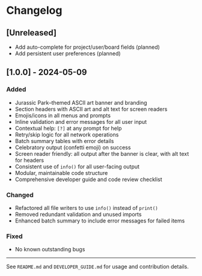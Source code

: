 # Changelog

## [Unreleased]
- Add auto-complete for project/user/board fields (planned)
- Add persistent user preferences (planned)

## [1.0.0] - 2024-05-09
### Added
- Jurassic Park–themed ASCII art banner and branding
- Section headers with ASCII art and alt text for screen readers
- Emojis/icons in all menus and prompts
- Inline validation and error messages for all user input
- Contextual help: `[?]` at any prompt for help
- Retry/skip logic for all network operations
- Batch summary tables with error details
- Celebratory output (confetti emoji) on success
- Screen reader friendly: all output after the banner is clear, with alt text for headers
- Consistent use of `info()` for all user-facing output
- Modular, maintainable code structure
- Comprehensive developer guide and code review checklist

### Changed
- Refactored all file writers to use `info()` instead of `print()`
- Removed redundant validation and unused imports
- Enhanced batch summary to include error messages for failed items

### Fixed
- No known outstanding bugs

---

See `README.md` and `DEVELOPER_GUIDE.md` for usage and contribution details. 